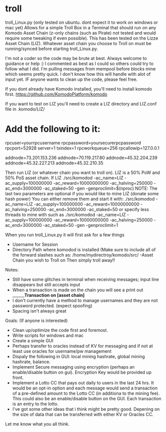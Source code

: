 # troll
troll_Linux.py (only tested on ubuntu. dont expect it to work on windows or mac yet)
Allows for a simple Troll Box in a Terminal that should run on any Komodo Asset Chain (z-only chains (such as Pirate) not tested and would require some tweaking if even possible). This has been tested on the Lizze Asset Chain (LIZ). Whatever asset chain you choose to Troll on must be running/synced before starting troll_Linux.py.

I'm not a coder so the code may be brute at best. Always welcome to guidance or help :) I commented as best as I could so others could try to follow what I did. I'm pulling messages from mempool before blocks mine which seems pretty quick. I don't know how this will handle with alot of input yet. IF anyone wants to clean up the code, please feel free. 

If you dont already have Komodo installed, you'll need to install komodo first. https://github.com/KomodoPlatform/komodo

If you want to test on LIZ you'll need to create a LIZ directory and LIZ.conf file in .komodo/LIZ/

# Add the following to it:
rpcuser=yourrpcusername
rpcpassword=yoursecurerpcpassword
rpcport=52928
server=1
txindex=1
rpcworkqueue=256
rpcallowip=127.0.0.1

addnode=73.201.153.236
addnode=70.119.217.80
addnode=45.32.204.239
addnode=45.32.227.213
addnode=45.32.210.35


Then run LIZ (or whatever chain you want to troll on). LIZ is a 50% PoW and 50% PoS asset chain.
If LIZ
./src/komodod -ac_name=LIZ -ac_supply=100000000 -ac_reward=10000000000 -ac_halving=250000 -ac_end=3000000 -ac_staked=50 -gen -genproclimit=$(nproc)
NOTE: The last two parameters are optional if you would like to mine LIZ (donate some hash power)
You can either remove them and start it with:
./src/komodod -ac_name=LIZ -ac_supply=100000000 -ac_reward=10000000000 -ac_halving=250000 -ac_end=3000000 -ac_staked=50
or specify less threads to mine with such as 
./src/komodod -ac_name=LIZ -ac_supply=100000000 -ac_reward=10000000000 -ac_halving=250000 -ac_end=3000000 -ac_staked=50 -gen -genproclimit=1

When you run troll_Linux.py it will first ask for a few things
- Username for Session
- Directory Path where komodod is installed (Make sure to include all of the forward slashes such as:
    /home/mydirectroy/komodo/src/
-Asset Chain you wish to Troll on
Then simply troll away!!

Notes:
- Still have some glitches in terminal when receiving messages; input line disappears but still accepts input
- When a transaction is made on the chain you will see a print out ______________Transaction on [asset chain]________
- I don't currently have a method to manage usernames and they are not password protected. (expect spoofing)
- Spacing isn't always great
 
Goals: (If anyone is interested)
- Clean up/optimize the code first and foremost.
- Write scripts for windows and mac
- Create a simple GUI
- Perhaps transfer to oracles instead of KV for messaging and if not at least use oracles for username/pw management
- Dispaly the following in GUI: local mining hashrate, global mining hashrate, balance.
- Implement Secure messaging using encryption (perhaps an enable/disable button on gui). Encryption Key would be provided up front.
- Implement a Lotto CC that pays out daily to users in the last 24 hrs. It would be an opt-in option and each message would send a transaction of a pre-defined amount to the Lotto CC (in additiona to the mining fee). This could also be an enable/disable button on the GUI. Each transaction is an entry to the lotto.
- I've got some other ideas that i think might be pretty good. Depening on the size of data that can be transferred with either KV or Oracles CC.

Let me know what you all think.
 
